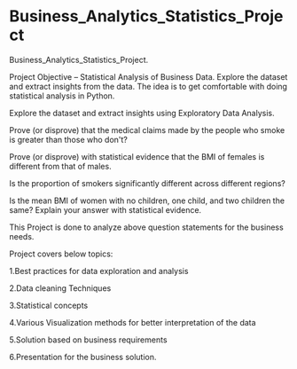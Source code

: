# Business_Analytics_Statistics_Project
Business_Analytics_Statistics_Project.

Project Objective – Statistical Analysis of Business Data. Explore the dataset and extract insights from the data. The idea is to get comfortable with doing statistical analysis in Python.

Explore the dataset and extract insights using Exploratory Data Analysis. 

Prove (or disprove) that the medical claims made by the people who smoke is greater than those who don't? 

Prove (or disprove) with statistical evidence that the BMI of females is different from that of males. 

Is the proportion of smokers significantly different across different regions? 

Is the mean BMI of women with no children, one child, and two children the same? Explain your answer with statistical evidence.


This Project is done to analyze above question statements for the business needs.

Project covers below topics:

1.Best practices for data exploration and analysis

2.Data cleaning Techniques

3.Statistical concepts

4.Various Visualization methods for better interpretation of the data

5.Solution based on business requirements

6.Presentation for the business solution.



